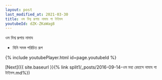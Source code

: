 ```yaml
---
layout: post
last_modified_at: 2021-03-30
title: ওম বিশ্ব রূপায় নামায গা টাইমস
youtubeId: dZK-ZKaWag8
---
```

 
 
 ওম বিশ্ব রূপায় নামায  
 
 -  যিনি সমস্ত পরিচিত রূপ 
 
  
 
  
 
 
 
 
 
 


{% include youtubePlayer.html id=page.youtubeId %}
 
[Next]({{ site.baseurl }}{% link  split1/_posts/2016-09-14-ওম মহা রেহাসে নামায গা টাইমস.md%})
 
